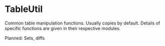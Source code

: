 # TableUtil

Common table manipulation functions. Usually copies by default. Details of specific functions are given in their respective modules.

Planned: Sets, diffs
